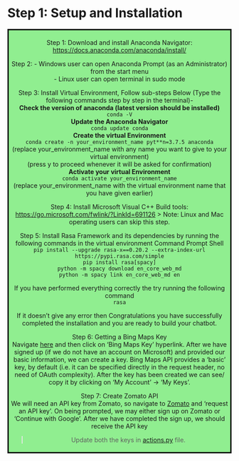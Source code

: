 # Step 1: Setup and Installation

<div style="border-style: solid; border-color: black; text-align: center; background-color: lightgreen; padding: 5px;">

Step 1:	 Download and install Anaconda Navigator: https://docs.anaconda.com/anaconda/install/

Step 2:	 - Windows user can open Anaconda Prompt (as an Administrator) from the start menu <br> 
	 - Linux user can open terminal in sudo mode

Step 3:   Install Virtual Environment, Follow sub-steps Below (Type the following commands step by step in the terminal)-<br>
	**Check the version of anaconda (latest version should be installed)**<br>
`conda -V`<br> 
	**Update the Anaconda Navigator** <br> 
`conda update conda`<br> 
	**Create the virtual Environment**<br> 
`conda create -n your_environment_name pyt**n=3.7.5 anaconda`<br> 
(replace your_environment_name with any name you want to give to your virtual environment)<br> 
(press y to proceed whenever it will be asked for confirmation)<br> 
	**Activate your virtual Environment**<br> 
 `conda activate your_environment_name`<br> 
 (replace your_environment_name with the virtual environment name that you have given earlier)<br> 

Step 4:   Install Microsoft Visual C++ Build tools: https://go.microsoft.com/fwlink/?LinkId=691126
	  > Note: Linux and Mac operating users can skip this step.

Step 5:   Install Rasa Framework and its dependencies by running the following commands in the virtual environment Command Prompt Shell<br>
`pip install --upgrade rasa-x==0.20.2 --extra-index-url https://pypi.rasa.com/simple`  <br>
`pip install rasa[spacy]` <br>
`python -m spacy download en_core_web_md`  <br> 
`python -m spacy link en_core_web_md en` <br>

If you have performed everything correctly the try running the following command<br>
`rasa`

If it doesn’t give any error then Congratulations you have successfully completed the installation and you are ready to build your chatbot.

Step 6:	Getting a Bing Maps Key <br>
Navigate [here](https://docs.microsoft.com/en-us/bingmaps/getting-started/bing-maps-dev-center-help/getting-a-bing-maps-key) and then click on ‘Bing Maps Key’ hyperlink. 
After we have signed up (if we do not have an account on Microsoft) and provided our basic information, we can create a key. 
Bing Maps API provides a ‘basic’ key, by default (i.e. it can be specified directly in the request header, no need of OAuth complexity).
After the key has been created we can see/ copy it by clicking on ‘My Account’ -> ‘My Keys’.

Step 7:	Create Zomato API<br>
We will need an API key from Zomato, so navigate to [Zomato](https://developers.zomato.com/api) and ‘request an API key’.
On being prompted, we may either sign up on Zomato or ‘Continue with Google’. After we have completed the sign up, we should receive the API key

> Update both the keys in [actions.py](./actions.py) file.
